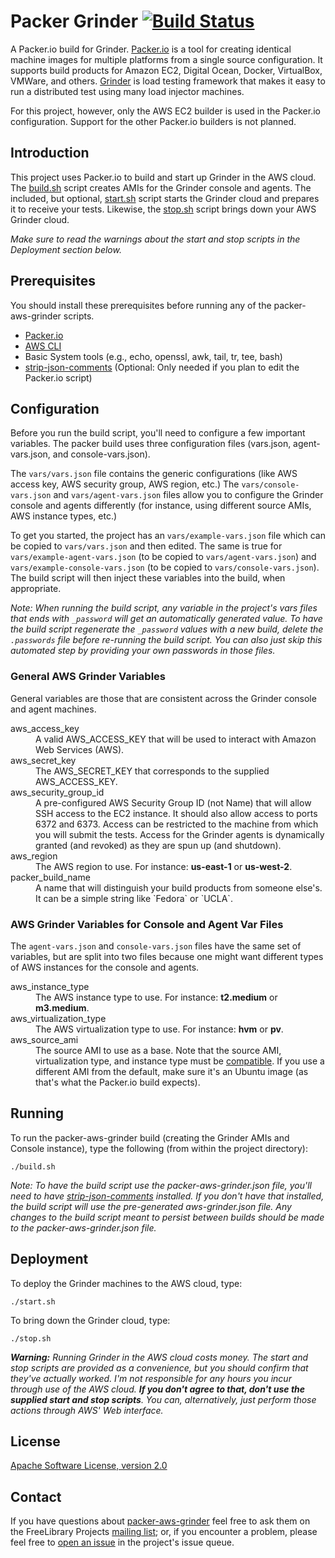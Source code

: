 # Packer Grinder [![Build Status](https://travis-ci.org/ksclarke/packer-aws-grinder.png?branch=master)](https://travis-ci.org/ksclarke/packer-aws-grinder)

A Packer.io build for Grinder.  [Packer.io](http://www.packer.io/) is a tool for creating identical machine images for multiple platforms from a single source configuration.  It supports build products for Amazon EC2, Digital Ocean, Docker, VirtualBox, VMWare, and others.  [Grinder](http://grinder.sourceforge.net/) is load testing framework that makes it easy to run a distributed test using many load injector machines.

For this project, however, only the AWS EC2 builder is used in the Packer.io configuration.  Support for the other Packer.io builders is not planned.

## Introduction

This project uses Packer.io to build and start up Grinder in the AWS cloud. The [build.sh](https://github.com/ksclarke/packer-aws-grinder/blob/master/build.sh) script creates AMIs for the Grinder console and agents.  The included, but optional, [start.sh](https://github.com/ksclarke/packer-aws-grinder/blob/master/start.sh) script starts the Grinder cloud and prepares it to receive your tests. Likewise, the [stop.sh](https://github.com/ksclarke/packer-aws-grinder/blob/master/stop.sh) script brings down your AWS Grinder cloud.

_Make sure to read the warnings about the start and stop scripts in the Deployment section below._

## Prerequisites

You should install these prerequisites before running any of the packer-aws-grinder scripts.

* [Packer.io](https://packer.io/intro/getting-started/setup.html)
* [AWS CLI](http://aws.amazon.com/cli/)
* Basic System tools (e.g., echo, openssl, awk, tail, tr, tee, bash)
* [strip-json-comments](https://github.com/sindresorhus/strip-json-comments) (Optional: Only needed if you plan to edit the Packer.io script)

## Configuration

Before you run the build script, you'll need to configure a few important variables. The packer build uses three configuration files (vars.json, agent-vars.json, and console-vars.json).

The `vars/vars.json` file contains the generic configurations (like AWS access key, AWS security group, AWS region, etc.) The `vars/console-vars.json` and `vars/agent-vars.json` files allow you to configure the Grinder console and agents differently (for instance, using different source AMIs, AWS instance types, etc.)

  To get you started, the project has an `vars/example-vars.json` file which can be copied to `vars/vars.json` and then edited.  The same is true for `vars/example-agent-vars.json` (to be copied to `vars/agent-vars.json`) and `vars/example-console-vars.json` (to be copied to `vars/console-vars.json`). The build script will then inject these variables into the build, when appropriate.

_Note: When running the build script, any variable in the project's vars files that ends with `_password` will get an automatically generated value. To have the build script regenerate the `_password` values with a new build, delete the `.passwords` file before re-running the build script. You can also just skip this automated step by providing your own passwords in those files._

### General AWS Grinder Variables

General variables are those that are consistent across the Grinder console and agent machines.

<dl>
  <dt>aws_access_key</dt>
  <dd>A valid AWS_ACCESS_KEY that will be used to interact with Amazon Web Services (AWS).</dd>
  <dt>aws_secret_key</dt>
  <dd>The AWS_SECRET_KEY that corresponds to the supplied AWS_ACCESS_KEY.</dd>
  <dt>aws_security_group_id</dt>
  <dd>A pre-configured AWS Security Group ID (not Name) that will allow SSH access to the EC2 instance. It should also allow access to ports 6372 and 6373. Access can be restricted to the machine from which you will submit the tests.  Access for the Grinder agents is dynamically granted (and revoked) as they are spun up (and shutdown).</dd>
  <dt>aws_region</dt>
  <dd>The AWS region to use. For instance: <span style="font-weight: bold">us-east-1</span> or <span style="font-weight: bold">us-west-2</span>.</dd>
  <dt>packer_build_name</dt>
  <dd>A name that will distinguish your build products from someone else's. It can be a simple string like `Fedora` or `UCLA`.</dd>
</dl>

### AWS Grinder Variables for Console and Agent Var Files

The `agent-vars.json` and `console-vars.json` files have the same set of variables, but are split into two files because one might want different types of AWS instances for the console and agents.

<dl>
  <dt>aws_instance_type</dt>
  <dd>The AWS instance type to use. For instance: <span style="font-weight: bold">t2.medium</span> or <span style="font-weight: bold">m3.medium</span>.</dd>
  <dt>aws_virtualization_type</dt>
  <dd>The AWS virtualization type to use. For instance: <span style="font-weight: bold">hvm</span> or <span style="font-weight: bold">pv</span>.</dd>
  <dt>aws_source_ami</dt>
  <dd>The source AMI to use as a base. Note that the source AMI, virtualization type, and instance type must be <a href="http://aws.amazon.com/amazon-linux-ami/instance-type-matrix/">compatible</a>. If you use a different AMI from the default, make sure it's an Ubuntu image (as that's what the Packer.io build expects).</dd>
</dl>

## Running

To run the packer-aws-grinder build (creating the Grinder AMIs and Console instance), type the following (from within the project directory):

    ./build.sh

_Note: To have the build script use the packer-aws-grinder.json file, you'll need to have [strip-json-comments](https://github.com/sindresorhus/strip-json-comments) installed.  If you don't have that installed, the build script will use the pre-generated aws-grinder.json file. Any changes to the build script meant to persist between builds should be made to the packer-aws-grinder.json file._

## Deployment

To deploy the Grinder machines to the AWS cloud, type:

    ./start.sh
    
To bring down the Grinder cloud, type:

    ./stop.sh

_**Warning:** Running Grinder in the AWS cloud costs money.  The start and stop scripts are provided as a convenience, but you should confirm that they've actually worked.  I'm not responsible for any hours you incur through use of the AWS cloud. **If you don't agree to that, don't use the supplied start and stop scripts**. You can, alternatively, just perform those actions through AWS' Web interface._

## License

[Apache Software License, version 2.0](LICENSE)

## Contact

If you have questions about [packer-aws-grinder](http://github.com/ksclarke/packer-aws-grinder) feel free to ask them on the FreeLibrary Projects [mailing list](https://groups.google.com/forum/#!forum/freelibrary-projects); or, if you encounter a problem, please feel free to [open an issue](https://github.com/ksclarke/packer-aws-grinder/issues "GitHub Issue Queue") in the project's issue queue.
